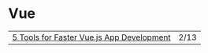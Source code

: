 # Vue

|  |  |
| :--- | :--- |
| [5 Tools for Faster Vue.js App Development](https://blog.bitsrc.io/5-tools-for-faster-vue-js-app-development-ad7eda1ee6a8) | 2/13 |

